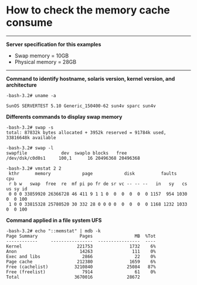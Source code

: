 # How to check the memory cache consume

---

**Server specification for this examples**
- Swap memory = 10GB 
- Physical memory = 28GB 

---

**Command to identify hostname, solaris version, kernel version, and architecture**
```shellscript
-bash-3.2# uname -a
```
```shellscript
SunOS SERVERTEST 5.10 Generic_150400-62 sun4v sparc sun4v
```
**Differents commands to display swap memory**
```shellscript
-bash-3.2# swap -s
total: 87832k bytes allocated + 3952k reserved = 91784k used, 33816648k available
```

```shellscript
-bash-3.2# swap -l
swapfile             dev  swaplo blocks   free
/dev/dsk/c0d0s1     100,1      16 20496368 20496368
```

```shellscript
-bash-3.2# vmstat 2 2
 kthr      memory            page            disk          faults      cpu
 r b w   swap  free  re  mf pi po fr de sr vc -- -- --   in   sy   cs us sy id
 0 0 0 33859920 26366728 46 411 9 1 1 0  0  0  0  0  0 1157  954 1030  0  0 100
 1 0 0 33815328 25780520 30 332 28 0 0 0 0  0  0  0  0 1168 1232 1033  0  0 100
```

**Command applied in a file system UFS**
```shellscript
-bash-3.2# echo "::memstat" | mdb -k
Page Summary                Pages                MB  %Tot
------------     ----------------  ----------------  ----
Kernel                     221753              1732    6%
Anon                        14263               111    0%
Exec and libs                2866                22    0%
Page cache                 212380              1659    6%
Free (cachelist)          3210840             25084   87%
Free (freelist)              7914                61    0%
Total                     3670016             28672
```
